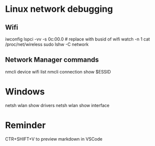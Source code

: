# Linux network debugging

## Wifi
iwconfig
lspci -vv -s 0c:00.0  # replace with busid of wifi
watch -n 1 cat /proc/net/wireless
sudo lshw -C network

## Network Manager commands
nmcli device wifi list
nmcli connection show $ESSID


# Windows
netsh wlan show drivers
netsh wlan show interface


# Reminder

CTR+SHIFT+V to preview markdown in VSCode